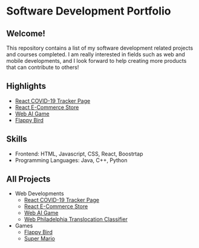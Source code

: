# Software Development Portfolio

## Welcome!

This repository contains a list of my software development related projects and courses completed. I am really interested in fields such as web and mobile developments, and I look forward to help creating more products that can contribute to others!

## Highlights
  - [React COVID-19 Tracker Page](https://github.com/RandomY-2/React_COVID_Tracker)
  - [React E-Commerce Store](https://github.com/RandomY-2/React_E_Commerce)
  - [Web AI Game](https://github.com/RandomY-2/Web_AI_Game)
  - [Flappy Bird](https://github.com/RandomY-2/Unity-FlappyBirdClone)
  
## Skills 

- Frontend: HTML, Javascript, CSS, React, Boostrtap
- Programming Languages: Java, C++, Python

## All Projects

- Web Developments
  - [React COVID-19 Tracker Page](https://github.com/RandomY-2/React_COVID_Tracker)
  - [React E-Commerce Store](https://github.com/RandomY-2/React_E_Commerce)
  - [Web AI Game](https://github.com/RandomY-2/Web_AI_Game)
  - [Web Philadelphia Translocation Classifier](https://github.com/RandomY-2/P5-Web-Development-Philadelphia-Translocation-Classifier)
- Games
  - [Flappy Bird](https://github.com/RandomY-2/Unity-FlappyBirdClone)
  - [Super Mario](https://github.com/RandomY-2/Unity-MarioClone)
 
